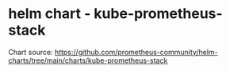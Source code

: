 # helm chart - kube-prometheus-stack

Chart source: https://github.com/prometheus-community/helm-charts/tree/main/charts/kube-prometheus-stack
